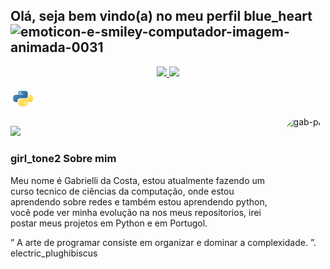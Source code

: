 ## Olá, seja bem vindo(a) no meu perfil blue_heart <img src="https://www.imagensanimadas.com/data/media/318/emoticon-e-smiley-computador-imagem-animada-0031.gif" border="0" alt="emoticon-e-smiley-computador-imagem-animada-0031" /></a>
<div align="center">
  <a href="https://github.com/Gabrielli-da-Costa-Vieira">
  <img height="150em" src="https://github-readme-stats.vercel.app/api?username=Gabrielli-da-Costa-Vieira&show_icons=true&theme=blue&include_all_commits=true&count_private=true"/>
  <img height="150em" "180em" src="https://github-readme-stats.vercel.app/api/top-langs/?username=Gabrielli-da-Costa-Vieiras&layout=compact&langs_count=7&theme=blue"/>
</div>
<div style="display: inline_block"><br>
 <img align="center" alt="Gab-Python" height="30" width="40" src="https://raw.githubusercontent.com/devicons/devicon/master/icons/python/python-original.svg">  
       

  <img align="right" alt="gab-pic" height="160" style="border-radius:50px;" 
       src="https://cdn.discordapp.com/attachments/910631406965755954/913604520175616030/tumblr_mcogdiNfjY1riid95o1_500.gif">
</div>
  
  ##
 
<div> 
  <a href="https://www.instagram.com/gabii_vieiraaa/" target="_blank"><img src="https://img.shields.io/badge/-Instagram-%23E4405F?style=for-the-badge&logo=instagram&logoColor=white" target="_blank"></a>
  

### girl_tone2 Sobre mim 
Meu nome é Gabrielli da Costa, estou atualmente fazendo um curso tecnico de ciências da computação, onde estou aprendendo sobre redes e também estou aprendendo python, você pode ver minha evolução na nos meus repositorios, irei postar meus projetos em Python e em Portugol.


” A arte de programar consiste em organizar e dominar a complexidade. ”. electric_plughibiscus

 

</div>

